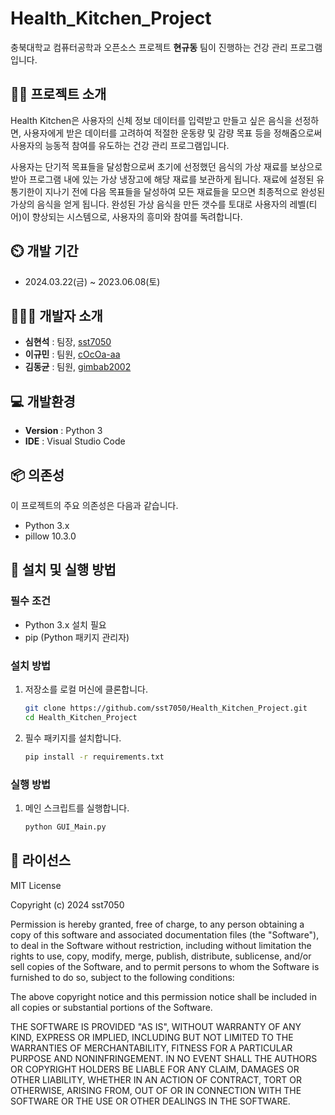 # Health_Kitchen_Project

충북대학교 컴퓨터공학과 오픈소스 프로젝트 __현규동__ 팀이 진행하는 건강 관리 프로그램입니다.

## 👨‍🏫 프로젝트 소개

Health Kitchen은 사용자의 신체 정보 데이터를 입력받고 만들고 싶은 음식을 선정하면, 사용자에게 받은 데이터를 고려하여 적절한 운동량 및 감량 목표 등을 정해줌으로써 사용자의 능동적 참여를 유도하는 건강 관리 프로그램입니다.

사용자는 단기적 목표들을 달성함으로써 초기에 선정했던 음식의 가상 재료를 보상으로 받아 프로그램 내에 있는 가상 냉장고에 해당 재료를 보관하게 됩니다. 재료에 설정된 유통기한이 지나기 전에 다음 목표들을 달성하여 모든 재료들을 모으면 최종적으로 완성된 가상의 음식을 얻게 됩니다. 완성된 가상 음식을 만든 갯수를 토대로 사용자의 레벨(티어)이 향상되는 시스템으로, 사용자의 흥미와 참여를 독려합니다.
## ⏲️ 개발 기간

* 2024.03.22(금) ~ 2023.06.08(토)
  
## 🧑‍🤝‍🧑 개발자 소개 

- **심현석** : 팀장, [sst7050](https://github.com/sst7050)
- **이규민** : 팀원, [cOcOa-aa](https://github.com/cOcOa-aa)
- **김동균** : 팀원, [gimbab2002](https://github.com/gimbab2002)

## 💻 개발환경

- **Version** : Python 3
- **IDE** : Visual Studio Code

## 📦 의존성
이 프로젝트의 주요 의존성은 다음과 같습니다.
- Python 3.x
- pillow 10.3.0

## 🚀 설치 및 실행 방법

### 필수 조건
- Python 3.x 설치 필요
- pip (Python 패키지 관리자)

### 설치 방법
1. 저장소를 로컬 머신에 클론합니다.
   ```sh
   git clone https://github.com/sst7050/Health_Kitchen_Project.git
   cd Health_Kitchen_Project

2. 필수 패키지를 설치합니다.
   ```sh
   pip install -r requirements.txt

### 실행 방법
1. 메인 스크립트를 실행합니다.
   ```sh
   python GUI_Main.py

## 📄 라이선스
MIT License

Copyright (c) 2024 sst7050

Permission is hereby granted, free of charge, to any person obtaining a copy
of this software and associated documentation files (the "Software"), to deal
in the Software without restriction, including without limitation the rights
to use, copy, modify, merge, publish, distribute, sublicense, and/or sell
copies of the Software, and to permit persons to whom the Software is
furnished to do so, subject to the following conditions:

The above copyright notice and this permission notice shall be included in all
copies or substantial portions of the Software.

THE SOFTWARE IS PROVIDED "AS IS", WITHOUT WARRANTY OF ANY KIND, EXPRESS OR
IMPLIED, INCLUDING BUT NOT LIMITED TO THE WARRANTIES OF MERCHANTABILITY,
FITNESS FOR A PARTICULAR PURPOSE AND NONINFRINGEMENT. IN NO EVENT SHALL THE
AUTHORS OR COPYRIGHT HOLDERS BE LIABLE FOR ANY CLAIM, DAMAGES OR OTHER
LIABILITY, WHETHER IN AN ACTION OF CONTRACT, TORT OR OTHERWISE, ARISING FROM,
OUT OF OR IN CONNECTION WITH THE SOFTWARE OR THE USE OR OTHER DEALINGS IN THE
SOFTWARE.
